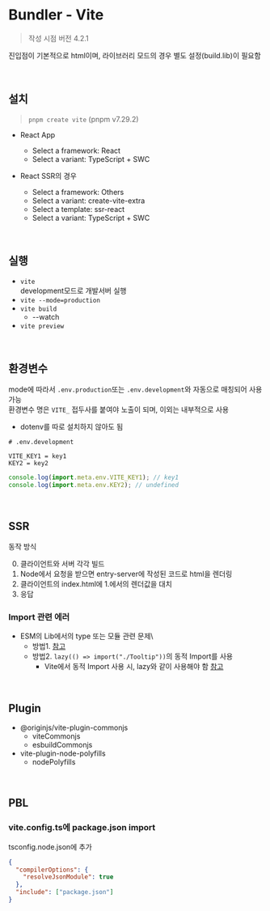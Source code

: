 # Bundler - Vite

> 작성 시점 버전 4.2.1

진입점이 기본적으로 html이며, 라이브러리 모드의 경우 별도 설정(build.lib)이 필요함

<br />

## 설치

> `pnpm create vite` (pnpm v7.29.2)

- React App

  - Select a framework: React
  - Select a variant: TypeScript + SWC

- React SSR의 경우
  - Select a framework: Others
  - Select a variant: create-vite-extra
  - Select a template: ssr-react
  - Select a variant: TypeScript + SWC

<br />

## 실행

- `vite`\
  development모드로 개발서버 실행
- `vite --mode=production`
- `vite build`
  - --watch
- `vite preview`

<br />

## 환경변수

mode에 따라서 `.env.production`또는 `.env.development`와 자동으로 매칭되어 사용가능\
환경변수 명은 `VITE_` 접두사를 붙여야 노출이 되며, 이외는 내부적으로 사용

- dotenv를 따로 설치하지 않아도 됨

```env
# .env.development

VITE_KEY1 = key1
KEY2 = key2
```

```js
console.log(import.meta.env.VITE_KEY1); // key1
console.log(import.meta.env.KEY2); // undefined
```

<br />

## SSR

동작 방식

0. 클라이언트와 서버 각각 빌드
1. Node에서 요청을 받으면 entry-server에 작성된 코드로 html을 렌더링
2. 클라이언트의 index.html에 1.에서의 렌더값을 대치
3. 응답

### Import 관련 에러

- ESM의 Lib에서의 type 또는 모듈 관련 문제\
  - 방법1. [참고](../JavaScript/ETC.md#🦋-esm-vs-cjs)
  - 방법2. `lazy(() => import("./Tooltip"))`의 동적 Import를 사용
    - Vite에서 동적 Import 사용 시, lazy와 같이 사용해야 함 [참고](../React/Grammar.md#suspense)

<br />

## Plugin

- @originjs/vite-plugin-commonjs
  - viteCommonjs
  - esbuildCommonjs
- vite-plugin-node-polyfills
  - nodePolyfills

<br />

## PBL

### vite.config.ts에 package.json import

tsconfig.node.json에 추가

```json
{
  "compilerOptions": {
    "resolveJsonModule": true
  },
  "include": ["package.json"]
}
```
